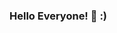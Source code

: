 ### Hello Everyone! 👋 :) 

<!--
**hayleepoltorak/hayleepoltorak** is a ✨ _special_ ✨ repository because its `README.md` (this file) appears on your GitHub profile.

Here are some ideas to get you started:

- 🔭 I’m currently working on ...
- 🌱 I’m currently learning Python
- 👯 I’m looking to collaborate on ...
- 🤔 I’m looking for help with ...
- 💬 Ask me about myself
- 📫 How to reach me: ...
- 😄 Pronouns: ...
- ⚡ Fun fact: ...
-->
